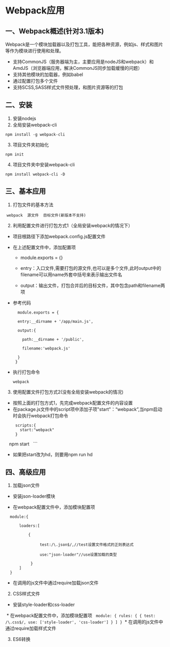 # Webpack应用
## 一、Webpack概述(针对3.1版本)
Webpack是一个模块加载器以及打包工具，能把各种资源，例如js、样式和图片等作为模块进行使用和处理。
   
* 支持CommonJS（服务器端为主，主要应用是nodeJS和webpack）和AmdJS（浏览器端应用，解决CommonJS同步加载缓慢的问题）
* 支持其他模块的加载器，例如babel
* 通过配置打包多个文件
* 支持SCSS,SASS样式文件预处理，和图片资源等的打包
## 二、安装

1. 安装nodejs
2. 全局安装webpack-cli
 
  `npm install -g webpack-cli`
  
3. 项目文件夹初始化
 
  `npm init`
  
4. 项目文件夹中安装webpack-cli
 
  `npm install webpack-cli -D`
    
## 三、基本应用

1. 打包文件的基本方法
 
  `webpack  源文件  目标文件(新版本不支持)`
   
2. 利用配置文件进行打包方式1（全局安装webpack的情况下）
 
 * 项目根路径下添加webpack.config.js配置文件
 * 在上述配置文件中，添加配置项 

   + module.exports = {} 
   
   + entry：入口文件,需要打包的源文件,也可以是多个文件,此时output中的filename可以用name外套中括号来表示输出文件名 
   
   + output：输出文件，打包合并后的目标文件，其中包含path和filename两项 


 * 参考代码
 
    ```  
      module.exports = {
      
      entry:__dirname + '/app/main.js',      
      
      output:{
      
        path:__dirname + '/public',
        
        filename:'webpack.js'
        
      }
     }
     ```
  * 执行打包命令
    
    ```webpack```
   
 3. 使用配置文件打包方式2(没有全局安装webpack的情况)
 
 * 按照上面的打包方式1，先完成webpack配置文件的内容设置
   
 * 在package.js文件中的script项中添加子项"start"：“webpack”,当npm启动时会执行webpack打包命令
   
   ```
    scripts:{
      start:"webpack"
    }
    npm start
   ```
 
 * 如果把start改为hd，则要用npm run hd
 

## 四、高级应用

1. 加载json文件

  * 安装json-loader模块

  * 在webpack配置文件中，添加模块配置项

  ```
    module:{
  
        loaders:[
        
            {
            
                test:/\.json$/,//test设置文件格式的正则表达式
                
                use:"json-loader"//use设置加载的类型
                
            }
        ]
    }

  ```

  * 在调用的js文件中通过require加载json文件

2. CSS样式文件
  
  * 安装style-loader和css-loader
  
  * 在webpack配置文件中，添加模块配置项
    ```
    module: {
        rules: {
           {
           test: /\.css$/,
           use: ['style-loader', 'css-loader']
         }
       ]
      }
    ```
  * 在调用的js文件中通过require加载样式文件

3. ES6转换
